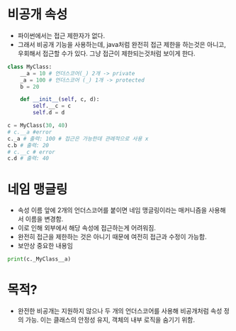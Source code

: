 # 비공개 속성
- 파이썬에서는 접근 제한자가 없다.
- 그래서 비공개 기능을 사용하는데, java처럼 완전히 접근 제한을 하는것은 아니고, 우회해서 접근할 수가 있다. 그냥 접근이 제한되는것처럼 보이게 한다.

```python
class MyClass:
    __a = 10 # 언더스코어(_) 2개 -> private
    _a = 100 # 언더스코어 (_) 1개 -> protected
    b = 20

    def __init__(self, c, d):
        self.__c = c
        self.d = d

c = MyClass(30, 40)
# c.__a #error
c._a # 출력: 100 # 접근은 가능한데 관례적으로 사용 x
c.b # 출력: 20
# c.__c # error
c.d # 출력: 40
```

# 네임 맹글링
- 속성 이름 앞에 2개의 언더스코어를 붙이면 네임 맹글링이라는 매커니즘을 사용해서 이름을 변경함.
- 이로 인해 외부에서 해당 속성에 접근하는게 어려워짐.
- 완전히 접근을 제한하는 것은 아니기 때문에 여전히 접근과 수정이 가능함.
- 보안상 중요한 내용임
```python
print(c._MyClass__a)
```

# 목적?
- 완전한 비공개는 지원하지 않으나 두 개의 언더스코어를 사용해 비공개처럼 속성 정의 가능. 이는 클래스의 안정성 유지, 객체의 내부 로직을 숨기기 위함.
